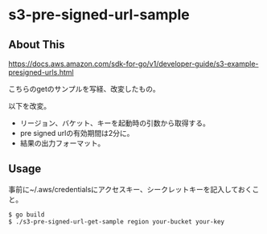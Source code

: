 # s3-pre-signed-url-sample

## About This

https://docs.aws.amazon.com/sdk-for-go/v1/developer-guide/s3-example-presigned-urls.html

こちらのgetのサンプルを写経、改変したもの。

以下を改変。

* リージョン、バケット、キーを起動時の引数から取得する。
* pre signed urlの有効期間は2分に。
* 結果の出力フォーマット。

## Usage

事前に~/.aws/credentialsにアクセスキー、シークレットキーを記入しておくこと。

```
$ go build
$ ./s3-pre-signed-url-get-sample region your-bucket your-key
```
